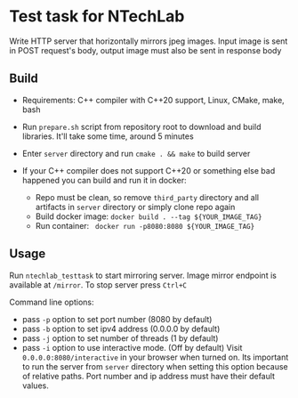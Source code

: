 # Test task for NTechLab

Write HTTP server that horizontally mirrors jpeg images. Input image is sent in POST request's body, output image must also be sent in response body

## Build

- Requirements: C++ compiler with C++20 support, Linux, CMake, make, bash
- Run ``prepare.sh`` script from repository root to download and build libraries. It'll take some time, around 5 minutes
- Enter ``server`` directory and run ``cmake . && make`` to build server

- If your C++ compiler does not support C++20 or something else bad happened you can build and run it in docker: 
  - Repo must be clean, so remove ``third_party`` directory and all artifacts in ``server`` directory or simply clone repo again
  - Build docker image: ``docker build . --tag ${YOUR_IMAGE_TAG}``
  - Run container: `` docker run -p8080:8080 ${YOUR_IMAGE_TAG}``

## Usage
    
Run ``ntechlab_testtask`` to start mirroring server. Image mirror endpoint is available at ``/mirror``. To stop server press ``Ctrl+C`` 

Command line options: 
  
  - pass ``-p`` option to set port number (8080 by default)
  - pass ``-b`` option to set ipv4 address (0.0.0.0 by default)
  - pass ``-j`` option to set number of threads (1 by default)
  - pass ``-i`` option to use interactive mode. (Off by default) Visit ``0.0.0.0:8080/interactive`` in your browser when turned on. Its important to run the server from ``server`` directory when setting this option because of relative paths. Port number and ip address must have their default values.

